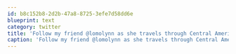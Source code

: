 ```yaml
---
id: b8c152b8-2d2b-47a8-8725-3efe7d58dd6e
blueprint: text
category: twitter
title: 'Follow my friend @lomolynn as she travels through Central America (and attempts to stay vegan/vegetarian long the way) ow.ly/gutsI'
caption: 'Follow my friend @lomolynn as she travels through Central America (and attempts to stay vegan/vegetarian long the way) <a href="http://ow.ly/gutsI" title="http://ow.ly/gutsI" class="link link_untco">ow.ly/gutsI</a>'
---
```

